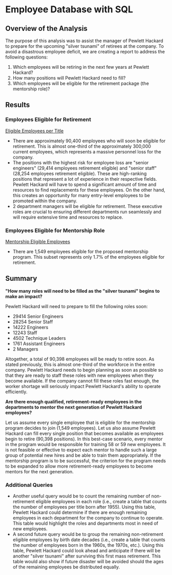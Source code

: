 # Employee Database with SQL
## Overview of the Analysis
The purpose of this analysis was to assist the manager of Pewlett Hackard to prepare for the upcoming "silver tsunami" of retirees at the company. To avoid a disastrous employee deficit, we are creating a report to address the following questions: 
1. Which employees will be retiring in the next few years at Pewlett Hackard?
2. How many positions will Pewlett Hackard need to fill?
3. Which employees will be eligible for the retirement package (the mentorship role)?

## Results
### Employees Eligible for Retirement

[Eligible Employees per Title](https://github.com/jpb12002/Pewlett_Hackard_Analysis/blob/main/Data/retiring_titles.csv)

- There are approximately 90,400 employees who will soon be eligible for retirement. This is almost one-third of the approximately 300,000 current employees, which represents a massive personnel loss for the company.
- The positions with the highest risk for employee loss are "senior engineers" (29,414 employees retirement eligible) and "senior staff" (28,254 employees retirement eligible). These are high-ranking positions that represent a lot of experience in their respective fields. Pewlett Hackard will have to spend a significant amount of time and resources to find replacements for these employees. On the other hand, this creates an opportunity for many entry-level employees to be promoted within the company. 
- 2 department managers will be eligible for retirement. These executive roles are crucial to ensuring different departments run seamlessly and will require extensive time and resources to replace. 

### Employees Eligible for Mentorship Role

[Mentorship Eligible Employees](https://github.com/jpb12002/Pewlett_Hackard_Analysis/blob/main/Data/mentorship_eligibility.csv)

- There are 1,549 employees eligible for the proposed mentorship program. This subset represents only 1.7% of the employees eligible for retirement.

## Summary
**"How many roles will need to be filled as the "silver tsunami" begins to make an impact?**

Pewlett Hackard will need to prepare to fill the following roles soon:
- 29414 Senior Engineers
- 28254 Senior Staff
- 14222 Engineers
- 12243 Staff
- 4502 Technique Leaders
- 1761 Assistant Engineers
- 2 Managers

Altogether, a total of 90,398 employees will be ready to retire soon. As stated previously, this is almost one-third of the workforce in the entire company. Pewlett Hackard needs to begin planning as soon as possible so that they are ready to staff these roles with new employees when they become available. If the company cannot fill these roles fast enough, the worker shortage will seriously impact Pewlett Hackard's ability to operate efficiently. 

**Are there enough qualified, retirement-ready employees in the departments to mentor the next generation of Pewlett Hackard employees?**

Let us assume every single employee that is eligible for the mentorship program decides to join (1,549 employees). Let us also assume Pewlett Hackard can fill every single position that becomes available as employees begin to retire (90,398 positions). In this best-case scenario, every mentor in the program would be responsible for training 58 or 59 new employees. It is not feasible or effective to expect each mentor to handle such a large group of potential new hires and be able to train them appropriately. If the mentorship program is to be successful, the criterion for the program needs to be expanded to allow more retirement-ready employees to become mentors for the next generation. 

### Additional Queries
- Another useful query would be to count the remaining number of non-retirement eligible employees in each role (i.e., create a table that counts the number of employees per title born after 1955). Using this table, Pewlett Hackard could determine if there are enough remaining employees in each department for the company to continue to operate. This table would highlight the roles and departments most in need of new employees. 
- A second future query would be to group the remaining non-retirement eligible employees by birth date decades (i.e., create a table that counts the number of employees born in the 1960s, the 1970s, etc.). Using this table, Pewlett Hackard could look ahead and anticipate if there will be another "silver tsunami" after surviving this first mass retirement. This table would also show if future disaster will be avoided should the ages of the remaining employees be distributed equally.  
